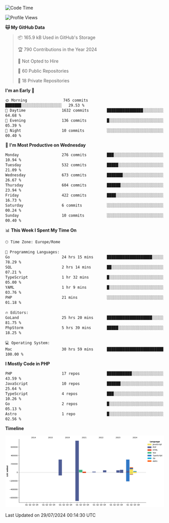 <!--START_SECTION:waka-->
![Code Time](http://img.shields.io/badge/Code%20Time-5%2C220%20hrs%2054%20mins-blue)

![Profile Views](http://img.shields.io/badge/Profile%20Views-0-blue)

**🐱 My GitHub Data** 

> 📦 165.9 kB Used in GitHub's Storage 
 > 
> 🏆 790 Contributions in the Year 2024
 > 
> 🚫 Not Opted to Hire
 > 
> 📜 60 Public Repositories 
 > 
> 🔑 18 Private Repositories 
 > 
**I'm an Early 🐤** 

```text
🌞 Morning                745 commits         ███████░░░░░░░░░░░░░░░░░░   29.53 % 
🌆 Daytime                1632 commits        ████████████████░░░░░░░░░   64.68 % 
🌃 Evening                136 commits         █░░░░░░░░░░░░░░░░░░░░░░░░   05.39 % 
🌙 Night                  10 commits          ░░░░░░░░░░░░░░░░░░░░░░░░░   00.40 % 
```
📅 **I'm Most Productive on Wednesday** 

```text
Monday                   276 commits         ███░░░░░░░░░░░░░░░░░░░░░░   10.94 % 
Tuesday                  532 commits         █████░░░░░░░░░░░░░░░░░░░░   21.09 % 
Wednesday                673 commits         ███████░░░░░░░░░░░░░░░░░░   26.67 % 
Thursday                 604 commits         ██████░░░░░░░░░░░░░░░░░░░   23.94 % 
Friday                   422 commits         ████░░░░░░░░░░░░░░░░░░░░░   16.73 % 
Saturday                 6 commits           ░░░░░░░░░░░░░░░░░░░░░░░░░   00.24 % 
Sunday                   10 commits          ░░░░░░░░░░░░░░░░░░░░░░░░░   00.40 % 
```


📊 **This Week I Spent My Time On** 

```text
🕑︎ Time Zone: Europe/Rome

💬 Programming Languages: 
Go                       24 hrs 15 mins      ████████████████████░░░░░   78.29 % 
SQL                      2 hrs 14 mins       ██░░░░░░░░░░░░░░░░░░░░░░░   07.21 % 
TypeScript               1 hr 32 mins        █░░░░░░░░░░░░░░░░░░░░░░░░   05.00 % 
YAML                     1 hr 9 mins         █░░░░░░░░░░░░░░░░░░░░░░░░   03.76 % 
PHP                      21 mins             ░░░░░░░░░░░░░░░░░░░░░░░░░   01.18 % 

🔥 Editors: 
GoLand                   25 hrs 20 mins      ████████████████████░░░░░   81.75 % 
PhpStorm                 5 hrs 39 mins       █████░░░░░░░░░░░░░░░░░░░░   18.25 % 

💻 Operating System: 
Mac                      30 hrs 59 mins      █████████████████████████   100.00 % 
```

**I Mostly Code in PHP** 

```text
PHP                      17 repos            ███████████░░░░░░░░░░░░░░   43.59 % 
JavaScript               10 repos            ██████░░░░░░░░░░░░░░░░░░░   25.64 % 
TypeScript               4 repos             ███░░░░░░░░░░░░░░░░░░░░░░   10.26 % 
Go                       2 repos             █░░░░░░░░░░░░░░░░░░░░░░░░   05.13 % 
Astro                    1 repo              █░░░░░░░░░░░░░░░░░░░░░░░░   02.56 % 
```



**Timeline**

![Lines of Code chart](https://raw.githubusercontent.com/frnwtr/frnwtr/main/assets/bar_graph.png)


 Last Updated on 29/07/2024 00:14:30 UTC
<!--END_SECTION:waka-->